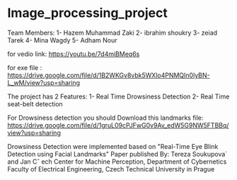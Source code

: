 # Image_processing_project

Team Members:
1- Hazem Muhammad Zaki
2- ibrahim shoukry 
3- zeiad Tarek
4- Mina Wagdy
5- Adham Nour

for vedio link: https://youtu.be/7d4miBMeq6s

for exe file : https://drive.google.com/file/d/1B2WKGv8vbk5WXlo4PNMQIn0lyBN-L_wM/view?usp=sharing

The project has 2 Features:
1- Real Time Drowsiness Detection
2- Real Time seat-belt detection 

For Drowsiness detection you should Download this landmarks file: https://drive.google.com/file/d/1gruL09cPJFwG0v9Av_edW5G9NW5FTBBq/view?usp=sharing

Drowsiness Detection were implemented based on 
"Real-Time Eye Blink Detection using Facial Landmarks" Paper published By:
Tereza Soukupova´ and Jan Cˇ ech
Center for Machine Perception, Department of Cybernetics
Faculty of Electrical Engineering, Czech Technical University in Prague
